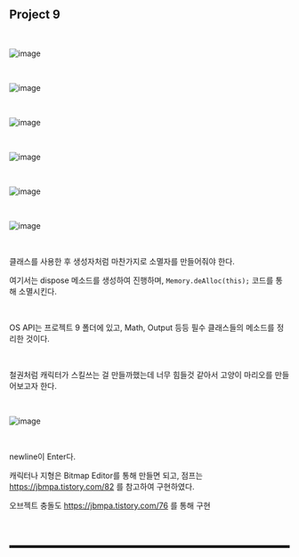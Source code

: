 ## Project 9

<br>

![image](https://user-images.githubusercontent.com/52172169/210948540-48f9479a-ef2f-45c1-a5b8-78ca94c2bc95.png)

<br>

![image](https://user-images.githubusercontent.com/52172169/210948567-88782a89-c801-424a-8d81-bbb5b1c7f7db.png)

<br>

![image](https://user-images.githubusercontent.com/52172169/210948683-18916158-2661-4e2c-bf81-6b35b2892194.png)

<br>

![image](https://user-images.githubusercontent.com/52172169/210954714-19a414b6-f176-456f-81b7-13523c557078.png)

<br>

![image](https://user-images.githubusercontent.com/52172169/210955420-137dc209-de18-430c-aa59-2fb9ead4d205.png)

<br>

![image](https://user-images.githubusercontent.com/52172169/210956294-d6eaf687-7171-4f35-9106-622a89a36391.png)

<br>

클래스를 사용한 후 생성자처럼 마찬가지로 소멸자를 만들어줘야 한다.

여기서는 dispose 메소드를 생성하여 진행하며, ```Memory.deAlloc(this);``` 코드를 통해 소멸시킨다.

<br>

OS API는 프로젝트 9 폴더에 있고, Math, Output 등등 필수 클래스들의 메소드를 정리한 것이다.

<br>

철권처럼 캐릭터가 스킬쓰는 걸 만들까했는데 너무 힘들것 같아서 고양이 마리오를 만들어보고자 한다.

<br>

![image](https://user-images.githubusercontent.com/52172169/211182494-17d19e05-0fbd-4b95-a31e-f1193ff304ca.png)

<br>

newline이 Enter다.

캐릭터나 지형은 Bitmap Editor를 통해 만들면 되고, 점프는 https://jbmpa.tistory.com/82 를 참고하여 구현하였다.

오브젝트 충돌도 https://jbmpa.tistory.com/76 를 통해 구현

<br><br>
<hr style="border: 2px solid;">
<br><br>
